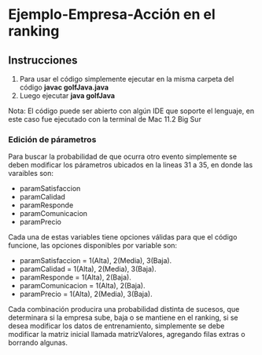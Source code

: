 # Ejemplo-Empresa-Acción en el ranking  
## Instrucciones   
1. Para usar el código simplemente ejecutar en la misma carpeta del código <strong>javac golfJava.java</strong> 
2. Luego ejecutar <strong>java golfJava</strong> 

Nota: El código puede ser abierto con algún IDE que soporte el lenguaje, en este caso fue ejecutado con la terminal de Mac 11.2 Big Sur  

### Edición de párametros  
Para buscar la probabilidad de que ocurra otro evento simplemente se deben modificar los párametros ubicados en la lineas 31 a 35, en donde las varaibles son:   
* paramSatisfaccion 
* paramCalidad 
* paramResponde 
* paramComunicacion 
* paramPrecio  

Cada una de estas variables tiene opciones válidas para que el código funcione, las opciones disponibles por variable son:  
* paramSatisfaccion = 1(Alta), 2(Media), 3(Baja).
* paramCalidad = 1(Alta), 2(Media), 3(Baja).  
* paramResponde =  1(Alta), 2(Baja). 
* paramComunicacion = 1(Alta), 2(Baja).
* paramPrecio = 1(Alta), 2(Media), 3(Baja).

Cada combinación producira una probabilidad distinta de sucesos, que determinara si la empresa sube, baja o se mantiene en el ranking, si se desea modificar los datos de entrenamiento, simplemente se debe modificar la matriz inicial llamada matrizValores, agregando filas extras o borrando algunas.  
